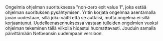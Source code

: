 
Ongelmia ohjelman suorituksessa "non-zero exit value 1", joka estää ohjelman suorituksen pysähtymisen.
Yritin korjata ongelmaa asentamalla javan uudestaan, sillä joku väitti että se auttaisi, mutta ongelma ei sillä korjaantunut.
Uudelleenasennuksessa vastaan tulleiden ongelmien vuoksi ohjelman tekeminen tällä viikolla hidastui huomattavasti.
Jouduin samalla päivittämään Netbeansin uudempaan versioon.

